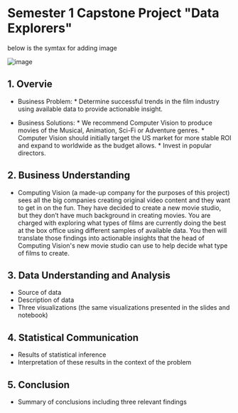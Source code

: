 # Semester 1 Capstone Project "Data Explorers" 


below is the symtax for adding image

![image](https://user-images.githubusercontent.com/110118017/185276325-3c8b1569-8bc4-445d-ab46-c470c6775da6.png)



## 1. Overvie
 * Business Problem:
       * Determine successful trends in the film industry using available data to provide actionable insight.
       
 * Business Solutions:
       * We recommend Computer Vision to produce movies of the Musical, Animation, Sci-Fi or Adventure genres. 
       * Computer Vision should initially target the US market for more stable ROI and expand to worldwide as the budget allows.
       * Invest in popular directors.

## 2. Business Understanding

   * Computing Vision (a made-up company for the purposes of this project) sees all the big companies creating original video content and they want to get in on the fun. They have decided to create a new movie studio, but they don’t have much background in creating movies. You are charged with exploring what types of films are currently doing the best at the box office using different samples of available data. You then will translate those findings into actionable insights that the head of Computing Vision's new movie studio can use to help decide what type of films to create.
    
 
## 3. Data Understanding and Analysis
   * Source of data
   * Description of data
   * Three visualizations (the same visualizations presented in the slides and notebook)
       
## 4. Statistical Communication
   * Results of statistical inference
   * Interpretation of these results in the context of the problem
       
## 5. Conclusion
   * Summary of conclusions including three relevant findings
